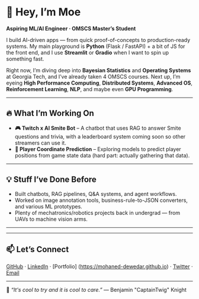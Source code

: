 # 👋 Hey, I’m Moe  

**Aspiring ML/AI Engineer · OMSCS Master’s Student**  

I build AI-driven apps — from quick proof-of-concepts to production-ready systems. My main playground is **Python** (Flask / FastAPI) + a bit of JS for the front end, and I use **Streamlit** or **Gradio** when I want to spin up something fast.  

Right now, I’m diving deep into **Bayesian Statistics** and **Operating Systems** at Georgia Tech, and I’ve already taken 4 OMSCS courses. Next up, I’m eyeing **High Performance Computing**, **Distributed Systems**, **Advanced OS**, **Reinforcement Learning**, **NLP**, and maybe even **GPU Programming**.  

---

## 🔥 What I’m Working On  
- **🎮 Twitch x AI Smite Bot** – A chatbot that uses RAG to answer Smite questions and trivia, with a leaderboard system coming soon so other streamers can use it.  
- **📍 Player Coordinate Prediction** – Exploring models to predict player positions from game state data (hard part: actually gathering that data).  

---

## 💡 Stuff I’ve Done Before  
- Built chatbots, RAG pipelines, Q&A systems, and agent workflows.  
- Worked on image annotation tools, business-rule-to-JSON converters, and various ML prototypes.  
- Plenty of mechatronics/robotics projects back in undergrad — from UAVs to machine vision arms.  

---

---

## 📫 Let’s Connect  
[GitHub](https://github.com/mohaned-dewedar) · [LinkedIn](https://linkedin.com/in/mohaned-dewedar) · [Portfolio] (https://mohaned-dewedar.github.io) · [Twitter](https://twitter.com/thecherryo) · [Email](mailto:m.dewedar97@gmail.com)  

---

💬 _“It's cool to try and it is cool to care.”_ — Benjamin "CaptainTwig" Knight